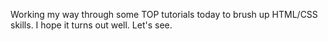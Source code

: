 Working my way through some TOP tutorials today to brush up HTML/CSS skills.
I hope it turns out well. 
Let's see.
